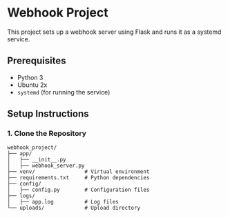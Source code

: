 # Webhook Project

This project sets up a webhook server using Flask and runs it as a systemd service.

## Prerequisites

- Python 3
- Ubuntu 2x 
- `systemd` (for running the service)

## Setup Instructions

### 1. Clone the Repository

```plaintext
webhook_project/
├── app/
│   ├── __init__.py
│   ├── webhook_server.py
├── venv/                # Virtual environment
├── requirements.txt     # Python dependencies
├── config/
│   ├── config.py        # Configuration files
├── logs/
│   ├── app.log          # Log files
└── uploads/             # Upload directory
